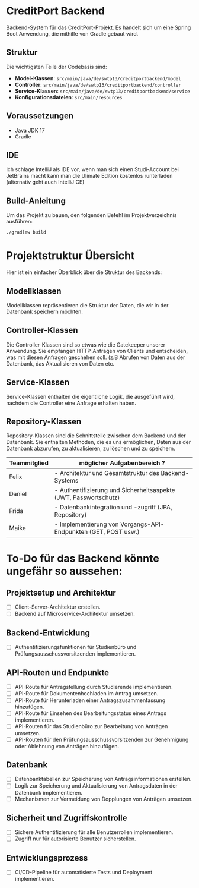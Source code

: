 # CreditPort Backend

 Backend-System für das CreditPort-Projekt. Es handelt sich um eine Spring Boot Anwendung, die mithilfe von Gradle gebaut wird.

## Struktur

Die wichtigsten Teile der Codebasis sind:

- **Model-Klassen**: `src/main/java/de/swtp13/creditportbackend/model`
- **Controller**: `src/main/java/de/swtp13/creditportbackend/controller`
- **Service-Klassen**: `src/main/java/de/swtp13/creditportbackend/service`
- **Konfigurationsdateien**: `src/main/resources`

## Voraussetzungen

- Java JDK 17
- Gradle

## IDE
Ich schlage IntelliJ als IDE vor, wenn man sich einen Studi-Account bei JetBrains macht kann man die Ulimate Edition kostenlos runterladen (alternativ geht auch IntelliJ CE)

## Build-Anleitung

Um das Projekt zu bauen, den folgenden Befehl im Projektverzeichnis ausführen:
```shell
./gradlew build
```
# Projektstruktur Übersicht

Hier ist ein einfacher Überblick über die Struktur des Backends:

## Modellklassen

Modellklassen repräsentieren die Struktur der Daten, die wir in der Datenbank speichern möchten. 

## Controller-Klassen

Die Controller-Klassen sind so etwas wie die Gatekeeper unserer Anwendung. Sie empfangen HTTP-Anfragen von Clients und entscheiden, was mit diesen Anfragen geschehen soll. (z.B Abrufen von Daten aus der Datenbank, das Aktualisieren von Daten etc.

## Service-Klassen
Service-Klassen enthalten die eigentliche Logik, die ausgeführt wird, nachdem die Controller eine Anfrage erhalten haben.

## Repository-Klassen

Repository-Klassen sind die Schnittstelle zwischen dem Backend und der Datenbank. Sie enthalten Methoden, die es uns ermöglichen, Daten aus der Datenbank abzurufen, zu aktualisieren, zu löschen und zu speichern.



| Teammitglied  | möglicher Aufgabenbereich    ?                |
|---------------|-----------------------------------------------|
| Felix         | - Architektur und Gesamtstruktur des Backend-Systems|
| Daniel        | - Authentifizierung und Sicherheitsaspekte (JWT, Passwortschutz)|
| Frida         | - Datenbankintegration und -zugriff (JPA, Repository)|
| Maike         | - Implementierung von Vorgangs-API-Endpunkten (GET, POST usw.)|

# To-Do für das Backend könnte ungefähr so aussehen:

## Projektsetup und Architektur
- [ ] Client-Server-Architektur erstellen.
- [ ] Backend auf Microservice-Architektur umsetzen.

## Backend-Entwicklung
- [ ] Authentifizierungsfunktionen für Studienbüro und Prüfungsausschussvorsitzenden implementieren.

## API-Routen und Endpunkte
- [ ] API-Route für Antragstellung durch Studierende implementieren.
- [ ] API-Route für Dokumentenhochladen im Antrag umsetzen.
- [ ] API-Route für Herunterladen einer Antragszusammenfassung hinzufügen.
- [ ] API-Route für Einsehen des Bearbeitungsstatus eines Antrags implementieren.
- [ ] API-Routen für das Studienbüro zur Bearbeitung von Anträgen umsetzen.
- [ ] API-Routen für den Prüfungsausschussvorsitzenden zur Genehmigung oder Ablehnung von Anträgen hinzufügen.

## Datenbank
- [ ] Datenbanktabellen zur Speicherung von Antragsinformationen erstellen.
- [ ] Logik zur Speicherung und Aktualisierung von Antragsdaten in der Datenbank implementieren.
- [ ] Mechanismen zur Vermeidung von Dopplungen von Anträgen umsetzen.

## Sicherheit und Zugriffskontrolle
- [ ] Sichere Authentifizierung für alle Benutzerrollen implementieren.
- [ ] Zugriff nur für autorisierte Benutzer sicherstellen.

## Entwicklungsprozess
- [ ] CI/CD-Pipeline für automatisierte Tests und Deployment implementieren.
